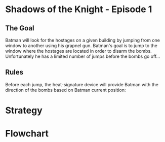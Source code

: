 # Shadows of the Knight - Episode 1

## The Goal
Batman will look for the hostages on a given building by jumping from one window to another using his grapnel gun. Batman's goal is to jump to the window where the hostages are located in order to disarm the bombs. Unfortunately he has a limited number of jumps before the bombs go off...

## Rules

Before each jump, the heat-signature device will provide Batman with the direction of the bombs based on Batman current position:



# Strategy

# Flowchart
